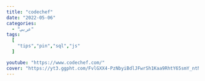 ```yaml
---
title: "codechef"
date: "2022-05-06"
categories:
  - "عربي"
tags:
  [
    "tips","pin","sql","js"
  ]

youtube: "https://www.codechef.com/"
cover: "https://yt3.ggpht.com/FvlGXX4-PzNbyiBdlJFwrSh1Kaa9RhtY65smY_ntNtcUfKnwIOu9ItnvbWpW30dT-nrBSG7YElU=s48-c-k-c0x00ffffff-no-rj"
---
```


